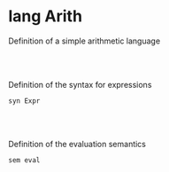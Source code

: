 # lang Arith

Definition of a simple arithmetic language 

<br>

<br>

Definition of the syntax for expressions
```
syn Expr
```

<br>

<br>

Definition of the evaluation semantics
```
sem eval
```
